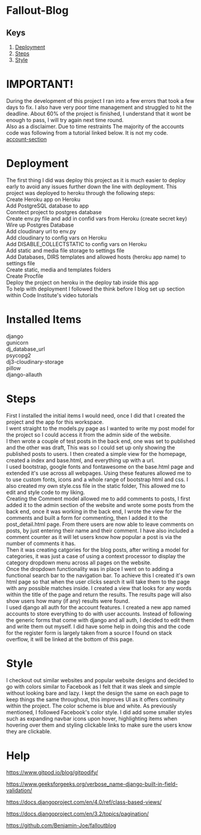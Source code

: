 # Fallout-Blog

## Keys
1. [Deployment](#deployment)
2. [Steps](#steps)
3. [Style](#style)


# IMPORTANT!
During the development of this project I ran into a few errors that took a few days to fix. I also have very poor time management and struggled to hit the deadline. About 60% of the project is finished, I understand that it wont be enough to pass, I will try again next time round.  
Also as a disclaimer. Due to time restraints The majority of the accounts code was following from a tutorial linked below. It is not my code.  
[account-section](https://www.youtube.com/watch?v=DtUBrBbGMxU&list=PLOLrQ9Pn6cawWd-5UZM6CIm0uqFXeBcTd&index=10)

<a name="deployment"></a>
# Deployment
The first thing I did was deploy this project as it is much easier to deploy early to avoid any issues further down the line with deployment.
This project was deployed to heroku through the following steps:  
Create Heroku app on Heroku  
Add PostgreSQL database to app  
Conntect project to postgres database  
Create env.py file and add in confid vars from Heroku (create secret key)  
Wire up Postgres Database  
Add cloudinary url to env.py  
Add cloudinary to config vars on Heroku   
Add DISABLE_COLLECTSTATIC to config vars on Heroku  
Add static and media file storage to settings file  
Add Databases, DIRS templates and allowed hosts (heroku app name) to settings file  
Create static, media and templates folders  
Create Procfile  
Deploy the project on heroku in the deploy tab inside this app  
To help with deployment I followed the think before I blog set up section within Code Institute's
video tutorials

# Installed Items
django  
gunicorn  
dj_database_url  
psycopg2  
dj3-cloudinary-storage  
pillow  
django-allauth

<a name="steps"></a>
# Steps
First I installed the initial items I would need, once I did that I created the project and the app for this workspace.  
I went straight to the models.py page as I wanted to write my post model for the project so I could access it from the admin side of the website.  
I then wrote a couple of test posts in the back end, one was set to published and the other was draft, This was so I could set up only showing the published posts to users. I then created a simple view for the homepage, created a index and base.html, and everything up with a url.  
I used bootstrap, google fonts and fontawesome on the base.html page and extended it's use across all webpages. Using these features allowed me to to use custom fonts, icons and a whole range of bootstrap html and css. I also created my own style.css file in the static folder, This allowed me to edit and style code to my liking.  
Creating the Comment model allowed me to add comments to posts, I first added it to the admin section of the website and wrote some posts from the back end, once it was working in the back end, I wrote the view for the comments and built a form for commenting, then I added it to the post_detail.html page. From there users are now able to leave comments on posts, by just entering their name and their comment. I have also included a comment counter as it will let users know how popular a post is via the number of comments it has.  
Then it was creating catgories for the blog posts, after writing a model for categories, it was just a case of using a context processor to display the category dropdown menu across all pages on the website.  
Once the dropdown functionality was in place I went on to adding a functional search bar to the navigation bar. To achieve this I created it's own html page so that when the user clicks search it will take them to the page with any possible matches inside. I created a view that looks for any words within the title of the page and return the results. The results page will also show users how many (if any) results were found.  
I used django all auth for the account features. I created a new app named accounts to store everything to do with user accounts. Instead of following the generic forms that come with django and all auth, I decided to edit them and write them out myself. I did have some help in doing this and the code for the register form is largely taken from a source I found on stack overflow, it will be linked at the bottom of this page. 

<a name="style"></a>
# Style
I checkout out similar websites and popular website designs and decided to go with colors similar to Facebook as I felt that it was sleek and simple without looking bare and lazy. I kept the design the same on each page to keep things the same throughout, this improves UI as it offers continuity within the project. The color scheme is blue and white. As previously mentioned, I followed Facebook's color style. I did add some smaller styles such as expanding navbar icons upon hover, highlighting items when hovering over them and styling clickable links to make sure the users know they are clickable.


# Help 
https://www.gitpod.io/blog/gitpodify/  

https://www.geeksforgeeks.org/verbose_name-django-built-in-field-validation/  

https://docs.djangoproject.com/en/4.0/ref/class-based-views/  

https://docs.djangoproject.com/en/3.2/topics/pagination/  

https://github.com/Benjamin-Joe/falloutblog  